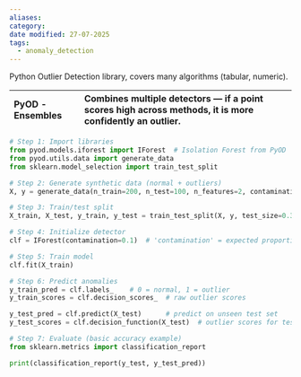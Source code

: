 ```yaml
---
aliases: 
category: 
date modified: 27-07-2025
tags:
  - anomaly_detection
---
```

Python Outlier Detection library, covers many algorithms (tabular, numeric).

| PyOD - Ensembles    | Combines multiple detectors — if a point scores high across methods, it is more confidently an outlier. |
| :------------------ | :------------------------------------------------------------------------------------------------------ |

```python
# Step 1: Import libraries
from pyod.models.iforest import IForest  # Isolation Forest from PyOD
from pyod.utils.data import generate_data
from sklearn.model_selection import train_test_split

# Step 2: Generate synthetic data (normal + outliers)
X, y = generate_data(n_train=200, n_test=100, n_features=2, contamination=0.1)

# Step 3: Train/test split
X_train, X_test, y_train, y_test = train_test_split(X, y, test_size=0.3, random_state=42)

# Step 4: Initialize detector
clf = IForest(contamination=0.1)  # 'contamination' = expected proportion of outliers

# Step 5: Train model
clf.fit(X_train)

# Step 6: Predict anomalies
y_train_pred = clf.labels_    # 0 = normal, 1 = outlier
y_train_scores = clf.decision_scores_  # raw outlier scores

y_test_pred = clf.predict(X_test)      # predict on unseen test set
y_test_scores = clf.decision_function(X_test)  # outlier scores for test

# Step 7: Evaluate (basic accuracy example)
from sklearn.metrics import classification_report

print(classification_report(y_test, y_test_pred))

```